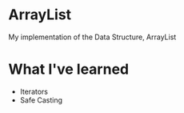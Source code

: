 # ArrayList
My implementation of the Data Structure, ArrayList
# What I've learned
- Iterators
- Safe Casting
